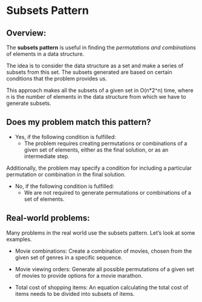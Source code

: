 # Subsets Pattern

## Overview:
The **subsets pattern** is useful in finding the *permutations and combinations* of elements in a data structure.

The idea is to consider the data structure as a set and make a series of subsets from this set. The subsets generated are based on certain conditions that the problem provides us.

This approach makes all the subsets of a given set in O(n*2^n) time, where n is the number of elements in the data structure from which we have to generate subsets.

## Does my problem match this pattern?
- Yes, if the following condition is fulfilled:
    - The problem requires creating permutations or combinations of a given set of elements, either as the final solution, or as an intermediate step.

Additionally, the problem may specify a condition for including a particular permutation or combination in the final solution.

- No, if the following condition is fulfilled:
    - We are not required to generate permutations or combinations of a set of elements.

## Real-world problems:
Many problems in the real world use the subsets pattern. Let’s look at some examples.

- Movie combinations: Create a combination of movies, chosen from the given set of genres in a specific sequence.

- Movie viewing orders: Generate all possible permutations of a given set of movies to provide options for a movie marathon.

- Total cost of shopping items: An equation calculating the total cost of items needs to be divided into subsets of items.